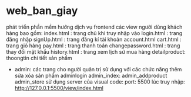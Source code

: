 # web_ban_giay
phát triển phần mềm hướng dịch vụ
frontend
các view người dùng khách hàng bao gồm: 
index.html : trang chủ khi truy nhập vào
login.html : trang đăng nhập
signUp.html : trang đăng kí tài khoản
account.html
cart.html : trang giỏ hàng
pay.html : trang thanh toán
changepassword.html : trang thay đổi mật khẩu
history.html : trang xem lịch sử mua hàng
detailproduct: thoongtin chi tiết sản phẩm
* admin: các trang cho người quản trị sử dụng với các chức năng thêm sửa xóa sản phẩm
adminlogin
admin_index:
admin_addproduct
admin_store
sử dụng server của visual code: port: 5500
lúc truy nhập: http://127.0.0.1:5500/view/index.html

